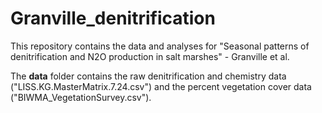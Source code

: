 # Granville_denitrification

This repository contains the data and analyses for "Seasonal patterns of denitrification and N2O production in salt marshes" - Granville et al.  
  
The **data** folder contains the raw denitrification and chemistry data ("LISS.KG.MasterMatrix.7.24.csv") and the percent vegetation cover data ("BIWMA_VegetationSurvey.csv").
